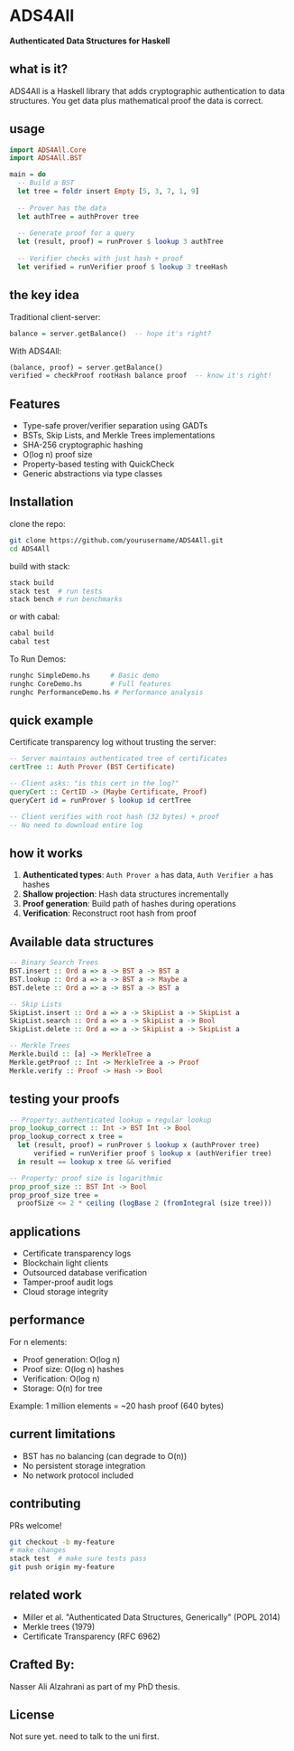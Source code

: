 # ADS4All

**Authenticated Data Structures for Haskell**

## what is it?

ADS4All is a Haskell library that adds cryptographic authentication to data structures. You get data plus mathematical proof the data is correct.

## usage

```haskell
import ADS4All.Core
import ADS4All.BST

main = do
  -- Build a BST
  let tree = foldr insert Empty [5, 3, 7, 1, 9]
  
  -- Prover has the data
  let authTree = authProver tree
  
  -- Generate proof for a query  
  let (result, proof) = runProver $ lookup 3 authTree
  
  -- Verifier checks with just hash + proof
  let verified = runVerifier proof $ lookup 3 treeHash
```

## the key idea

Traditional client-server:
```haskell
balance = server.getBalance()  -- hope it's right?
```

With ADS4All:
```haskell
(balance, proof) = server.getBalance()
verified = checkProof rootHash balance proof  -- know it's right!
```

## Features

* Type-safe prover/verifier separation using GADTs
* BSTs, Skip Lists, and Merkle Trees implementations
* SHA-256 cryptographic hashing
* O(log n) proof size
* Property-based testing with QuickCheck
* Generic abstractions via type classes

## Installation

clone the repo:
```bash
git clone https://github.com/yourusername/ADS4All.git
cd ADS4All
```

build with stack:
```bash
stack build
stack test  # run tests
stack bench # run benchmarks
```

or with cabal:
```bash
cabal build
cabal test
```

To Run Demos:
```bash
runghc SimpleDemo.hs     # Basic demo
runghc CoreDemo.hs       # Full features
runghc PerformanceDemo.hs # Performance analysis
```



## quick example

Certificate transparency log without trusting the server:

```haskell
-- Server maintains authenticated tree of certificates
certTree :: Auth Prover (BST Certificate)

-- Client asks: "is this cert in the log?"
queryCert :: CertID -> (Maybe Certificate, Proof)
queryCert id = runProver $ lookup id certTree

-- Client verifies with root hash (32 bytes) + proof
-- No need to download entire log
```

## how it works

1. **Authenticated types**: `Auth Prover a` has data, `Auth Verifier a` has hashes
2. **Shallow projection**: Hash data structures incrementally  
3. **Proof generation**: Build path of hashes during operations
4. **Verification**: Reconstruct root hash from proof

## Available data structures

```haskell
-- Binary Search Trees
BST.insert :: Ord a => a -> BST a -> BST a
BST.lookup :: Ord a => a -> BST a -> Maybe a
BST.delete :: Ord a => a -> BST a -> BST a

-- Skip Lists  
SkipList.insert :: Ord a => a -> SkipList a -> SkipList a
SkipList.search :: Ord a => a -> SkipList a -> Bool
SkipList.delete :: Ord a => a -> SkipList a -> SkipList a

-- Merkle Trees
Merkle.build :: [a] -> MerkleTree a
Merkle.getProof :: Int -> MerkleTree a -> Proof
Merkle.verify :: Proof -> Hash -> Bool
```

## testing your proofs

```haskell
-- Property: authenticated lookup = regular lookup
prop_lookup_correct :: Int -> BST Int -> Bool
prop_lookup_correct x tree = 
  let (result, proof) = runProver $ lookup x (authProver tree)
      verified = runVerifier proof $ lookup x (authVerifier tree)
  in result == lookup x tree && verified

-- Property: proof size is logarithmic
prop_proof_size :: BST Int -> Bool  
prop_proof_size tree = 
  proofSize <= 2 * ceiling (logBase 2 (fromIntegral (size tree)))
```

## applications

* Certificate transparency logs
* Blockchain light clients
* Outsourced database verification
* Tamper-proof audit logs
* Cloud storage integrity

## performance

For n elements:
* Proof generation: O(log n)
* Proof size: O(log n) hashes
* Verification: O(log n)
* Storage: O(n) for tree

Example: 1 million elements = ~20 hash proof (640 bytes)

## current limitations

* BST has no balancing (can degrade to O(n))
* No persistent storage integration
* No network protocol included

## contributing

PRs welcome!

```bash
git checkout -b my-feature
# make changes
stack test  # make sure tests pass
git push origin my-feature
```

## related work

* Miller et al. "Authenticated Data Structures, Generically" (POPL 2014)
* Merkle trees (1979)
* Certificate Transparency (RFC 6962)

## Crafted By:

Nasser Ali Alzahrani as part of my PhD thesis.

## License

Not sure yet. need to talk to the uni first.

